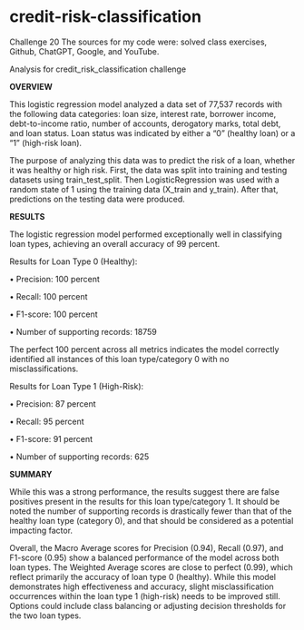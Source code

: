 # credit-risk-classification
Challenge 20
The sources for my code were: solved class exercises, Github, ChatGPT, Google, and YouTube. 

Analysis for credit_risk_classification challenge

**OVERVIEW**

This logistic regression model analyzed a data set of 77,537 records with the following data categories: loan size, interest rate, borrower income, debt-to-income ratio, number of accounts, derogatory marks, total debt, and loan status. Loan status was indicated by either a “0” (healthy loan) or a “1” (high-risk loan). 

The purpose of analyzing this data was to predict the risk of a loan, whether it was healthy or high risk. First, the data was split into training and testing datasets using train_test_split. Then LogisticRegression was used with a random state of 1 using the training data (X_train and y_train). After that, predictions on the testing data were produced. 

**RESULTS**

The logistic regression model performed exceptionally well in classifying loan types, achieving an overall accuracy of 99 percent. 

Results for Loan Type 0 (Healthy):

•	Precision: 100 percent

•	Recall: 100 percent

•	F1-score: 100 percent

•	Number of supporting records: 18759

The perfect 100 percent across all metrics indicates the model correctly identified all instances of this loan type/category 0 with no misclassifications. 

Results for Loan Type 1 (High-Risk):

•	Precision: 87 percent

•	Recall: 95 percent

•	F1-score: 91 percent

•	Number of supporting records: 625

**SUMMARY**

While this was a strong performance, the results suggest there are false positives present in the results for this loan type/category 1. It should be noted the number of supporting records is drastically fewer than that of the healthy loan type (category 0), and that should be considered as a potential impacting factor.

Overall, the Macro Average scores for Precision (0.94), Recall (0.97), and F1-score (0.95) show a balanced performance of the model across both loan types. The Weighted Average scores are close to perfect (0.99), which reflect primarily the accuracy of loan type 0 (healthy). While this model demonstrates high effectiveness and accuracy, slight misclassification occurrences within the loan type 1 (high-risk) needs to be improved still. Options could include class balancing or adjusting decision thresholds for the two loan types. 
